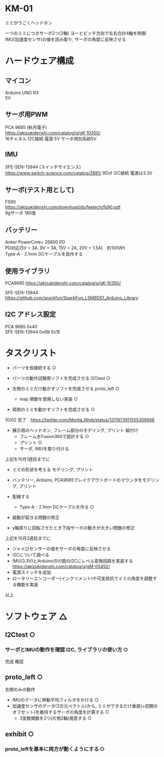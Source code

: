 # KM-01
ミミがうごくヘッドホン

一つのミミにつきサーボ2つ(2軸) ヨーとピッチ方向で左右合計4軸を制御  
IMU(加速度センサ)の値を読み取り, サーボの角度に反映させる

# ハードウェア構成

## マイコン
Arduino UNO R3  
5V

## サーボ用PWM
PCA 9685 (秋月電子)  
https://akizukidenshi.com/catalog/g/gK-10350/  
16チャネル I2C接続 電源 5V サーボ用別系統5V

## IMU
SFE-SEN-13944 (スイッチサイエンス)  
https://www.switch-science.com/catalog/2881/
9Dof I2C接続 電源は3.3V

## サーボ(テスト用として)
FS90  
https://akizukidenshi.com/download/ds/feetech/fs90.pdf  
9gサーボ 180度

## バッテリー
Anker PowerCore+ 26800 PD  
PD対応(5V = 3A, 9V = 3A, 15V = 2A, 20V = 1.5A)　約100Wh  
Type-A - 2.1mm DCケーブルを自作する 

## 使用ライブラリ

PCA9685  https://akizukidenshi.com/catalog/g/gK-10350/  

SFE-SEN-13944 https://github.com/sparkfun/SparkFun_LSM9DS1_Arduino_Library  


## I2C アドレス設定
PCA 9685  0x40  
SFE-SEN-13944 0x6B 0x1E


# タスクリスト


* パーツを仮接続する ○

* パーツの動作試験用ソフトを完成させる I2Ctest ○

* 左側のミミだけ動かすソフトを完成させる proto_left ○
  * map 関数を使用しない実装 ○

* 両側のミミを動かすソフトを完成させる ○

10/02 完了　https://twitter.com/Morita_Ntyb/status/1311973911555309568


* 展示用のヘッドホン, フレーム部分のモデリング, プリント 組付け
  * フレームをFusion360で設計する ○
  * プリント ○
  * サーボ, IMUを取り付ける


上記を10月1週目までに


* ミミの形状を考える モデリング, プリント

* バッテリー, Arduino, PCA9685ブレイクアウトボードのマウンタをモデリング, プリント

* 配線する
  * Type-A - 2.1mm DCケーブルを作る ○


* 振動が起きる問題の修正
* y軸周りに回転させたとき下段サーボの動きが大きい問題の修正


上記を10月2週目までに


* ジャイロセンサーの値をサーボの角度に反映させる
* I2Cについて調べる
* IMU(3.3V)とArduino(5V)間のI2Cにレベル変換回路を実装する https://akizukidenshi.com/catalog/g/gM-05452/
* 電源スイッチを追加
* ロータリーエンコーダー(インクリメント)や可変抵抗でミミの角度を調整する機能を実装


以上

# ソフトウェア △

## I2Ctest ○

### サーボとIMUの動作を確認 I2C, ライブラリの使い方 ○
完成 確認

## proto_left ○

左側のみの動作

* IMUのデータに移動平均フィルタをかける ○
* 加速度センサのデータ(3次元ベクトル)から, ミミができるだけ垂直(+初期のオフセット)を維持するサーボの角度を計算する ○
    * 3変数関数を2つ(片側2軸)用意する ○

## exhibit ○

### proto_leftを基本に両方が動くようにする ○

